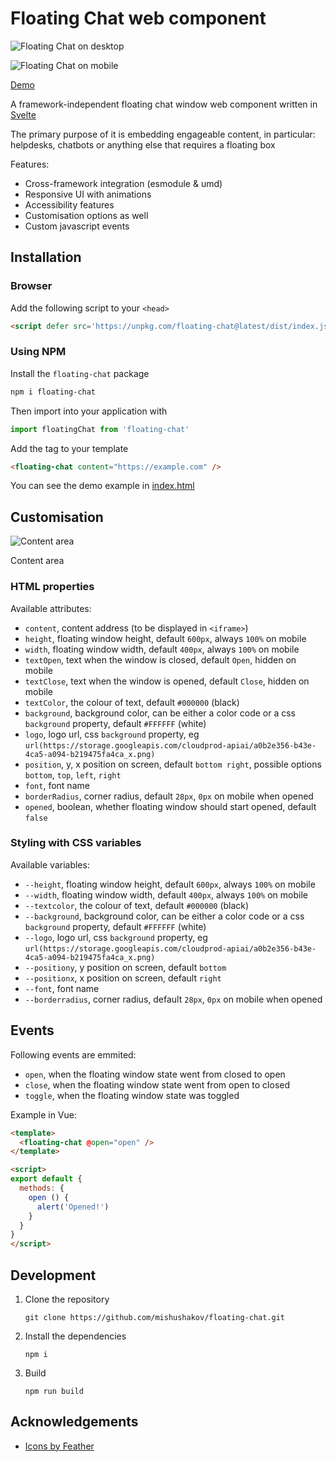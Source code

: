 # Floating Chat web component

![Floating Chat on desktop](./screen-desktop.png)

![Floating Chat on mobile](./screen-mobile.png)

[Demo](https://mishushakov.github.io/floating-chat)

A framework-independent floating chat window web component written in [Svelte](https://github.com/sveltejs/svelte)

The primary purpose of it is embedding engageable content, in particular: helpdesks, chatbots or anything else that requires a floating box

Features:

- Cross-framework integration (esmodule & umd)
- Responsive UI with animations
- Accessibility features
- Customisation options as well
- Custom javascript events

## Installation

### Browser

Add the following script to your `<head>`

```html
<script defer src='https://unpkg.com/floating-chat@latest/dist/index.js'></script>
```

### Using NPM

Install the `floating-chat` package

```sh
npm i floating-chat
```

Then import into your application with

```js
import floatingChat from 'floating-chat'
```

Add the tag to your template

```html
<floating-chat content="https://example.com" />
```

You can see the demo example in [index.html](index.html)

## Customisation

![Content area](./screen-area.png)

Content area

### HTML properties

Available attributes:

- `content`, content address (to be displayed in `<iframe>`)
- `height`, floating window height, default `600px`, always `100%` on mobile
- `width`, floating window width, default `400px`, always `100%` on mobile
- `textOpen`, text when the window is closed, default `Open`, hidden on mobile
- `textClose`, text when the window is opened, default `Close`, hidden on mobile
- `textColor`, the colour of text, default `#000000` (black)
- `background`, background color, can be either a color code or a css `background` property, default `#FFFFFF` (white)
- `logo`, logo url, css `background` property, eg `url(https://storage.googleapis.com/cloudprod-apiai/a0b2e356-b43e-4ca5-a094-b219475fa4ca_x.png)`
- `position`, y, x position on screen, default `bottom right`, possible options `bottom`, `top`, `left`, `right`
- `font`, font name
- `borderRadius`, corner radius, default `28px`, `0px` on mobile when opened
- `opened`, boolean, whether floating window should start opened, default `false`

### Styling with CSS variables

Available variables:

- `--height`, floating window height, default `600px`, always `100%` on mobile
- `--width`, floating window width, default `400px`, always `100%` on mobile
- `--textcolor`, the colour of text, default `#000000` (black)
- `--background`, background color, can be either a color code or a css `background` property, default `#FFFFFF` (white)
- `--logo`, logo url, css `background` property, eg `url(https://storage.googleapis.com/cloudprod-apiai/a0b2e356-b43e-4ca5-a094-b219475fa4ca_x.png)`
- `--positiony`, y position on screen, default `bottom`
- `--positionx`, x position on screen, default `right`
- `--font`, font name
- `--borderradius`, corner radius, default `28px`, `0px` on mobile when opened

## Events

Following events are emmited:

- `open`, when the floating window state went from closed to open
- `close`, when the floating window state went from open to closed
- `toggle`, when the floating window state was toggled

Example in Vue:

```html
<template>
  <floating-chat @open="open" />
</template>

<script>
export default {
  methods: {
    open () {
      alert('Opened!')
    }
  }
}
</script>
```

## Development

1. Clone the repository

    ```
    git clone https://github.com/mishushakov/floating-chat.git
    ```

2. Install the dependencies

    ```
    npm i
    ```

3. Build

    ```
    npm run build
    ```

## Acknowledgements

- [Icons by Feather](https://github.com/feathericons/feather)
